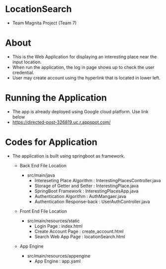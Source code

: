 # LocationSearch
- Team Magnita Project (Team 7)

# About
- This is the Web Application for displaying an interesting place near the input location. 
- When run the application, the log in page shows up to check the user credential. 
- User may create account using the hyperlink that is located in lower left.

# Running the Application
- The app is already deployed using Google cloud platform. Use link below
- https://directed-post-326819.uc.r.appspot.com/

# Codes for Application
- The application is built using springboot as framework.
	- Back End File Location
		- src/main/java
			- Intereseting Place Algorithm : InterestingPlacesController.java 
			- Storage of Getter and Setter : InterestingPlace.java
			- SpringBoot Framework 	  : InterestingPlacesApp.java
			- Authentication Algorithm     : AuthMangaer.java
			- Authentication Response-back : UserAuthController.java

	- Front End File Location
		- src/main/resources/static
			- Login Page : index.html
			- Create Account Page : create_account.html
			- Search Web App Page : locationSearch.html

	- App Engine
		- src/main/resources/appengine
			- App Engine : app.yaml